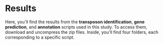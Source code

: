 # Results

Here, you'll find the results from the **transposon identification**, **gene prediction**, and **annotation** scripts used in this study. To access them, download and uncompress the zip files. Inside, you'll find four folders, each corresponding to a specific script.
